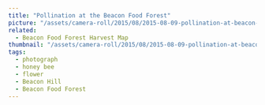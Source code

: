 ```yaml
---
title: "Pollination at the Beacon Food Forest"
picture: "/assets/camera-roll/2015/08/2015-08-09-pollination-at-beacon-food-forest/20150809_203802712_iOS.jpg"
related:
  - Beacon Food Forest Harvest Map
thumbnail: "/assets/camera-roll/2015/08/2015-08-09-pollination-at-beacon-food-forest/20150809_203802712_iOS-thumbnail.jpg"
tags:
  - photograph
  - honey bee
  - flower
  - Beacon Hill
  - Beacon Food Forest
---
```

